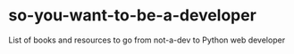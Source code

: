 # so-you-want-to-be-a-developer
List of books and resources to go from not-a-dev to Python web developer 
